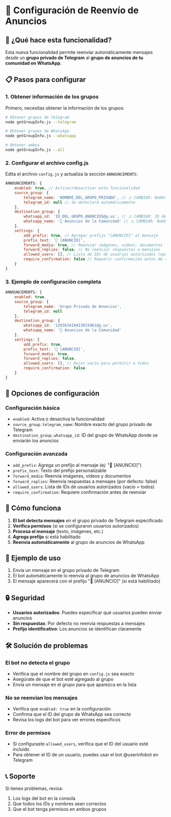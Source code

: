 # 📢 Configuración de Reenvío de Anuncios

## 🎯 ¿Qué hace esta funcionalidad?

Esta nueva funcionalidad permite reenviar automáticamente mensajes desde un **grupo privado de Telegram** al **grupo de anuncios de tu comunidad en WhatsApp**.

## 📋 Pasos para configurar

### 1. Obtener información de los grupos

Primero, necesitas obtener la información de los grupos:

```bash
# Obtener grupos de Telegram
node getGroupInfo.js --telegram

# Obtener grupos de WhatsApp  
node getGroupInfo.js --whatsapp

# Obtener ambos
node getGroupInfo.js --all
```

### 2. Configurar el archivo config.js

Edita el archivo `config.js` y actualiza la sección `ANNOUNCEMENTS`:

```javascript
ANNOUNCEMENTS: {
    enabled: true, // Activar/desactivar esta funcionalidad
    source_group: {
        telegram_name: 'NOMBRE_DEL_GRUPO_PRIVADO', // ⚠️ CAMBIAR: Nombre exacto del grupo privado de Telegram
        telegram_id: null // Se detectará automáticamente
    },
    destination_group: {
        whatsapp_id: 'ID_DEL_GRUPO_ANUNCIOS@g.us', // ⚠️ CAMBIAR: ID del grupo de anuncios de WhatsApp
        whatsapp_name: '📢 Anuncios de la Comunidad' // ⚠️ CAMBIAR: Nombre del grupo de anuncios
    },
    settings: {
        add_prefix: true, // Agregar prefijo "[ANUNCIO]" al mensaje
        prefix_text: '📢 [ANUNCIO]',
        forward_media: true, // Reenviar imágenes, videos, documentos
        forward_replies: false, // No reenviar respuestas a mensajes
        allowed_users: [], // Lista de IDs de usuarios autorizados (opcional)
        require_confirmation: false // Requerir confirmación antes de reenviar
    }
}
```

### 3. Ejemplo de configuración completa

```javascript
ANNOUNCEMENTS: {
    enabled: true,
    source_group: {
        telegram_name: 'Grupo Privado de Anuncios',
        telegram_id: null
    },
    destination_group: {
        whatsapp_id: '120363419423815961@g.us',
        whatsapp_name: '📢 Anuncios de la Comunidad'
    },
    settings: {
        add_prefix: true,
        prefix_text: '📢 [ANUNCIO]',
        forward_media: true,
        forward_replies: false,
        allowed_users: [], // Dejar vacío para permitir a todos
        require_confirmation: false
    }
}
```

## 🔧 Opciones de configuración

### Configuración básica
- `enabled`: Activa o desactiva la funcionalidad
- `source_group.telegram_name`: Nombre exacto del grupo privado de Telegram
- `destination_group.whatsapp_id`: ID del grupo de WhatsApp donde se enviarán los anuncios

### Configuración avanzada
- `add_prefix`: Agrega un prefijo al mensaje (ej: "📢 [ANUNCIO]")
- `prefix_text`: Texto del prefijo personalizable
- `forward_media`: Reenvía imágenes, videos y documentos
- `forward_replies`: Reenvía respuestas a mensajes (por defecto: false)
- `allowed_users`: Lista de IDs de usuarios autorizados (vacío = todos)
- `require_confirmation`: Requiere confirmación antes de reenviar

## 🚀 Cómo funciona

1. **El bot detecta mensajes** en el grupo privado de Telegram especificado
2. **Verifica permisos** (si se configuraron usuarios autorizados)
3. **Procesa el mensaje** (texto, imágenes, etc.)
4. **Agrega prefijo** si está habilitado
5. **Reenvía automáticamente** al grupo de anuncios de WhatsApp

## 📝 Ejemplo de uso

1. Envía un mensaje en el grupo privado de Telegram
2. El bot automáticamente lo reenvía al grupo de anuncios de WhatsApp
3. El mensaje aparecerá con el prefijo "📢 [ANUNCIO]" (si está habilitado)

## 🔒 Seguridad

- **Usuarios autorizados**: Puedes especificar qué usuarios pueden enviar anuncios
- **Sin respuestas**: Por defecto no reenvía respuestas a mensajes
- **Prefijo identificativo**: Los anuncios se identifican claramente

## 🛠️ Solución de problemas

### El bot no detecta el grupo
- Verifica que el nombre del grupo en `config.js` sea exacto
- Asegúrate de que el bot esté agregado al grupo
- Envía un mensaje en el grupo para que aparezca en la lista

### No se reenvían los mensajes
- Verifica que `enabled: true` en la configuración
- Confirma que el ID del grupo de WhatsApp sea correcto
- Revisa los logs del bot para ver errores específicos

### Error de permisos
- Si configuraste `allowed_users`, verifica que el ID del usuario esté incluido
- Para obtener el ID de un usuario, puedes usar el bot @userinfobot en Telegram

## 📞 Soporte

Si tienes problemas, revisa:
1. Los logs del bot en la consola
2. Que todos los IDs y nombres sean correctos
3. Que el bot tenga permisos en ambos grupos 